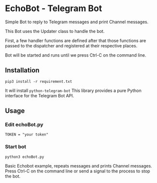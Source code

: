 # EchoBot - Telegram Bot

Simple Bot to reply to Telegram messages and print Channel messages.

This Bot uses the Updater class to handle the bot.

First, a few handler functions are defined after that those functions are passed to the dispatcher and registered at their respective places.

Bot will be started and runs until we press Ctrl-C on the command line.


## Installation

    pip3 install -r requirement.txt

It will install `python-telegram-bot` This library provides a pure Python interface for the Telegram Bot API. 


## Usage

### Edit echoBot.py

    TOKEN = "your token"

### Start bot

    python3 echoBot.py

Basic Echobot example, repeats messages and prints Channel messages.
Press Ctrl-C on the command line or send a signal to the process to stop the
bot.
